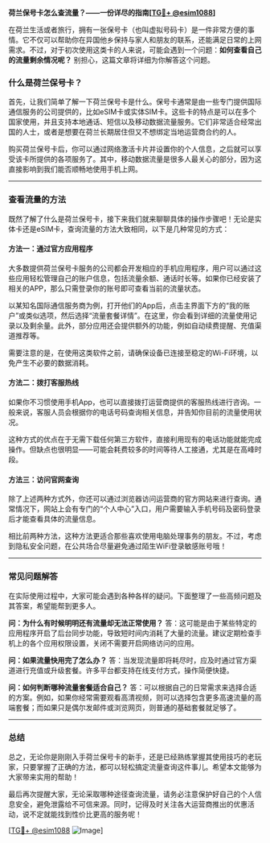 **荷兰保号卡怎么查流量？——一份详尽的指南[[TG💪+ @esim1088](https://t.me/s/esim1088)]**

在荷兰生活或者旅行，拥有一张保号卡（也叫虚拟号码卡）是一件非常方便的事情。它不仅可以帮助你在异国他乡保持与家人和朋友的联系，还能满足日常的上网需求。不过，对于初次使用这类卡的人来说，可能会遇到一个问题：**如何查看自己的流量剩余情况呢？** 别担心，这篇文章将详细为你解答这个问题。

### 什么是荷兰保号卡？

首先，让我们简单了解一下荷兰保号卡是什么。保号卡通常是由一些专门提供国际通信服务的公司提供的，比如eSIM卡或实体SIM卡。这些卡的特点是可以在多个国家使用，并且支持本地通话、短信以及移动数据流量服务。它们非常适合经常出国的人士，或者是想要在荷兰长期居住但又不想绑定当地运营商合约的人。

购买荷兰保号卡后，你可以通过网络激活卡片并设置你的个人信息，之后就可以享受该卡所提供的各项服务了。其中，移动数据流量是很多人最关心的部分，因为这直接影响到我们能否顺畅地使用手机上网。

---

### 查看流量的方法

既然了解了什么是荷兰保号卡，接下来我们就来聊聊具体的操作步骤吧！无论是实体卡还是eSIM卡，查询流量的方法大致相同，以下是几种常见的方式：

#### 方法一：通过官方应用程序
大多数提供荷兰保号卡服务的公司都会开发相应的手机应用程序，用户可以通过这些应用轻松管理自己的账户信息，包括流量余额、通话时长等。如果你已经安装了相关的APP，那么只需登录你的账号即可查看当前的流量状态。

以某知名国际通信服务商为例，打开他们的App后，点击主界面下方的“我的账户”或类似选项，然后选择“流量套餐详情”。在这里，你会看到详细的流量使用记录以及剩余量。此外，部分应用还会提供额外的功能，例如自动续费提醒、充值渠道推荐等。

需要注意的是，在使用这类软件之前，请确保设备已连接至稳定的Wi-Fi环境，以免产生不必要的数据消耗。

#### 方法二：拨打客服热线
如果你不习惯使用手机App，也可以直接拨打运营商提供的客服热线进行咨询。一般来说，客服人员会根据你的电话号码查询相关信息，并告知你目前的流量使用状况。

这种方式的优点在于无需下载任何第三方软件，直接利用现有的电话功能就能完成操作。但缺点也很明显——可能会耗费较多的时间等待人工接通，尤其是在高峰时段。

#### 方法三：访问官网查询
除了上述两种方式外，你还可以通过浏览器访问运营商的官方网站来进行查询。通常情况下，网站上会有专门的“个人中心”入口，用户需要输入手机号码及密码登录后才能查看具体的流量信息。

相比前两种方法，这种方法更适合那些喜欢使用电脑处理事务的朋友。不过，考虑到隐私安全问题，在公共场合尽量避免通过陌生WiFi登录敏感账号哦！

---

### 常见问题解答

在实际使用过程中，大家可能会遇到各种各样的疑问。下面整理了一些高频问题及其答案，希望能帮到更多人。

**问：为什么有时候明明还有流量却无法正常使用？**
答：这可能是由于某些特定的应用程序开启了后台同步功能，导致短时间内消耗了大量的流量。建议定期检查手机上的各个应用权限设置，关闭不需要开启网络访问的应用。

**问：如果流量快用完了怎么办？**
答：当发现流量即将耗尽时，应及时通过官方渠道进行充值或升级套餐。许多平台都支持在线支付方式，操作简便快捷。

**问：如何判断哪种流量套餐适合自己？**
答：可以根据自己的日常需求来选择合适的方案。例如，如果你经常需要观看高清视频，则可以选择包含更多高速流量的高端套餐；而如果只是偶尔发邮件或浏览网页，则普通的基础套餐就足够了。

---

### 总结

总之，无论你是刚刚入手荷兰保号卡的新手，还是已经熟练掌握其使用技巧的老玩家，只要掌握了正确的方法，都可以轻松搞定流量查询这件事儿。希望本文能够为大家带来实用的帮助！

最后再次提醒大家，无论采取哪种途径查询流量，请务必注意保护好自己的个人信息安全，避免泄露给不可信来源。同时，记得及时关注各大运营商推出的优惠活动，说不定就能找到性价比更高的服务呢！

[[TG💪+ @esim1088](https://t.me/s/esim1088) ![Image](https://i.postimg.cc/4NQfJmqS/Snipaste-2025-05-13-00-14-12.png)]